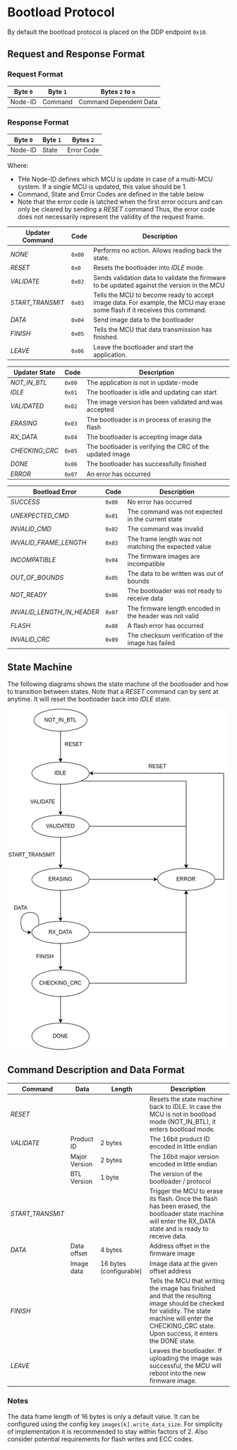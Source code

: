 # Bootload Protocol

By default the bootload protocol is placed on the DDP endpoint `0x10`.

## Request and Response Format

### Request Format

| Byte `0` | Byte `1` | Bytes `2` to `n`       |
| -------- | -------- | ---------------------- |
| Node-ID  | Command  | Command Dependent Data |

### Response Format

| Byte `0` | Byte `1` | Bytes `2`  |
| -------- | -------- | ---------- |
| Node-ID  | State    | Error Code |

Where:

- THe Node-ID defines which MCU is update in case of a multi-MCU system. If a single MCU is updated, this value should be 1.
- Command, State and Error Codes are defined in the table below
- Note that the error code is latched when the first error occurs and can only be cleared by sending a _RESET_ command
  Thus, the error code does not necessarily represent the validity of the request frame.

| Updater Command  | Code   | Description                                                                                                                |
| ---------------- | ------ | -------------------------------------------------------------------------------------------------------------------------- |
| _NONE_           | `0x00` | Performs no action. Allows reading back the state.                                                                         |
| _RESET_          | `0x0`  | Resets the bootloader into _IDLE_ mode.                                                                                    |
| _VALIDATE_       | `0x02` | Sends validation data to validate the firmware to be updated against the version in the MCU                                |
| _START_TRANSMIT_ | `0x03` | Tells the MCU to become ready to accept image data. For example, the MCU may erase some flash if it receives this command. |
| _DATA_           | `0x04` | Send image data to the bootloader                                                                                          |
| _FINISH_         | `0x05` | Tells the MCU that data transmission has finished.                                                                         |
| _LEAVE_          | `0x06` | Leave the bootloader and start the application.                                                                            |

| Updater State  | Code   | Description                                              |
| -------------- | ------ | -------------------------------------------------------- |
| _NOT_IN_BTL_   | `0x00` | The application is not in update-mode                    |
| _IDLE_         | `0x01` | The bootloader is idle and updating can start            |
| _VALIDATED_    | `0x02` | The image version has been validated and was accepted    |
| _ERASING_      | `0x03` | The bootloader is in process of erasing the flash        |
| _RX_DATA_      | `0x04` | The bootloader is accepting image data                   |
| _CHECKING_CRC_ | `0x05` | The bootloader is verifying the CRC of the updated image |
| _DONE_         | `0x06` | The bootloader has successfully finished                 |
| _ERROR_        | `0x07` | An error has occurred                                    |

| Bootload Error             | Code   | Description                                             |
| -------------------------- | ------ | ------------------------------------------------------- |
| _SUCCESS_                  | `0x00` | No error has occurred                                   |
| _UNEXPECTED_CMD_           | `0x01` | The command was not expected in the current state       |
| _INVALID_CMD_              | `0x02` | The command was invalid                                 |
| _INVALID_FRAME_LENGTH_     | `0x03` | The frame length was not matching the expected value    |
| _INCOMPATIBLE_             | `0x04` | The firmware images are incompatible                    |
| _OUT_OF_BOUNDS_            | `0x05` | The data to be written was out of bounds                |
| _NOT_READY_                | `0x06` | The bootloader was not ready to receive data            |
| _INVALID_LENGTH_IN_HEADER_ | `0x07` | The firmware length encoded in the header was not valid |
| _FLASH_                    | `0x08` | A flash error has occurred                              |
| _INVALID_CRC_              | `0x09` | The checksum verification of the image has failed       |

## State Machine

The following diagrams shows the state machine of the bootloader and how to transition between states.
Note that a _RESET_ command can by sent at anytime. It will reset the bootloader back into _IDLE_ state.

![Bootlader State Machine](btl.drawio.png)

## Command Description and Data Format

| Command          | Data          | Length                  | Description                                                                                                                                                                                                 |
| ---------------- | ------------- | ----------------------- | ----------------------------------------------------------------------------------------------------------------------------------------------------------------------------------------------------------- |
| _RESET_          |               |                         | Resets the state machine back to IDLE. In case the MCU is not in bootload mode (NOT_IN_BTL), it enters bootload mode.                                                                                       |
| _VALIDATE_       | Product ID    | 2 bytes                 | The 16bit product ID encoded in little endian                                                                                                                                                               |
|                  | Major Version | 2 bytes                 | The 16bit major version encoded in little endian                                                                                                                                                            |
|                  | BTL Version   | 1 byte                  | The version of the bootloader / protocol                                                                                                                                                                    |
| _START_TRANSMIT_ |               |                         | Trigger the MCU to erase its flash. Once the flash has been erased, the bootloader state machine will enter the RX_DATA state and is ready to receive data.                                                 |
| _DATA_           | Data offset   | 4 bytes                 | Address offset in the firmware image                                                                                                                                                                        |
|                  | Image data    | 16 bytes (configurable) | Image data at the given offset address                                                                                                                                                                      |
| _FINISH_         |               |                         | Tells the MCU that writing the image has finished and that the resulting image should be checked for validity. The state machine will enter the CHECKING_CRC state. Upon success, it enters the DONE state. |
| _LEAVE_          |               |                         | Leaves the bootloader. If uploading the image was successful, the MCU will reboot into the new firmware image.                                                                                              |

### Notes

The data frame length of 16 bytes is only a default value. It can be configured using the config key `images[k].write_data_size`.
For simplicity of implementation it is recommended to stay within factors of 2.
Also consider potential requirements for flash writes and ECC codes.
